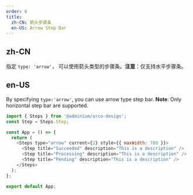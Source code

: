```yaml
---
order: 6
title:
  zh-CN: 箭头步骤条
  en-US: Arrow Step Bar
---
```


## zh-CN

指定 `type: 'arrow'`， 可以使用箭头类型的步骤条。**注意**：仅支持水平步骤条。

## en-US

By specifying `type:'arrow'`, you can use arrow type step bar. **Note**: Only horizontal step bar are supported.

```js
import { Steps } from '@adminium/arco-design';
const Step = Steps.Step;

const App = () => {
  return (
    <Steps type="arrow" current={2} style={{ maxWidth: 780 }}>
      <Step title="Succeeded" description="This is a description" />
      <Step title="Processing" description="This is a description" />
      <Step title="Pending" description="This is a description" />
    </Steps>
  );
};

export default App;
```
